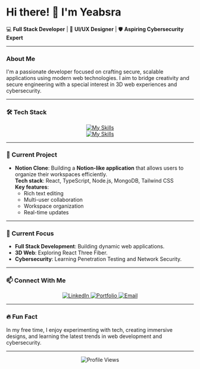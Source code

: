 # Hi there! 👋 I'm Yeabsra  

💻 **Full Stack Developer** | 🎨 **UI/UX Designer** | 🛡️ **Aspiring Cybersecurity Expert**  

---

### About Me  
I'm a passionate developer focused on crafting secure, scalable applications using modern web technologies. I aim to bridge creativity and secure engineering with a special interest in 3D web experiences and cybersecurity.

---

### 🛠️ Tech Stack  
<div align="center">

[![My Skills](https://skillicons.dev/icons?i=js,ts,react,nextjs,nodejs,nestjs,mongodb,postgres,threejs)](https://skillicons.dev)  
[![My Skills](https://skillicons.dev/icons?i=figma,tailwind,git,linux,vscode,python,django)](https://skillicons.dev)

</div>

---

### 🚀 Current Project  
- **Notion Clone**: Building a **Notion-like application** that allows users to organize their workspaces efficiently.  
  **Tech stack**: React, TypeScript, Node.js, MongoDB, Tailwind CSS  
  **Key features**:  
  - Rich text editing  
  - Multi-user collaboration  
  - Workspace organization  
  - Real-time updates

---

### 🌱 Current Focus  
- **Full Stack Development**: Building dynamic web applications.  
- **3D Web**: Exploring React Three Fiber.  
- **Cybersecurity**: Learning Penetration Testing and Network Security.

---

### 📫 Connect With Me  
<div align="center">

<a href="https://et.linkedin.com/in/yeabsra-gebriel-5b056a240" target="_blank">
  <img src="https://img.shields.io/badge/LinkedIn-0077B5?style=for-the-badge&logo=linkedin&logoColor=white" alt="LinkedIn"/>
</a>
<a href="https://www.yeabsra.com" target="_blank">
  <img src="https://img.shields.io/badge/Portfolio-000000?style=for-the-badge&logo=about.me&logoColor=white" alt="Portfolio"/>
</a>
<a href="mailto:yeabsragebriel@gmail.com">
  <img src="https://img.shields.io/badge/Email-D14836?style=for-the-badge&logo=gmail&logoColor=white" alt="Email"/>
</a>

</div>  

---

### 🔥 Fun Fact  
In my free time, I enjoy experimenting with tech, creating immersive designs, and learning the latest trends in web development and cybersecurity.

---

<div align="center">

![Profile Views](https://komarev.com/ghpvc/?username=CyberStackPro&color=blueviolet&style=flat-square)

</div>  
